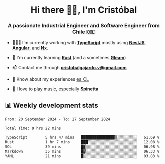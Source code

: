 <h1 align="center">Hi there ✌🏻, I'm Cristóbal</h1>
<h3 align="center">A passionate Industrial Engineer and Software Engineer from Chile 🇨🇱</h3>

- 🧑🏻‍💻 I’m currently working with **[TypeScript](https://www.typescriptlang.org)** mostly using **[NestJS](https://nestjs.com)**, **[Angular](https://angular.io)**, and **[Nx](https://nx.dev)**.

- 🌱 I'm currently learning **[Rust](https://www.rust-lang.org)** (and a sometimes **[Gleam](https://gleam.run/)**)

- 📫 Contact me through **cristobalgajardo.v@gmail.com**

- 📄 Know about my experiences [es_CL](https://bit.ly/cv-cristobal-gajardo)

- 🎸 I love to play music, especially **Spinetta**

## 📊 Weekly development stats

<!--START_SECTION:waka-->

```txt
From: 20 September 2024 - To: 27 September 2024

Total Time: 9 hrs 22 mins

TypeScript        5 hrs 47 mins   ███████████████▒░░░░░░░░░   61.69 %
Rust              1 hr 7 mins     ███░░░░░░░░░░░░░░░░░░░░░░   12.08 %
SQL               39 mins         █▓░░░░░░░░░░░░░░░░░░░░░░░   06.98 %
Markdown          35 mins         █▓░░░░░░░░░░░░░░░░░░░░░░░   06.33 %
YAML              21 mins         █░░░░░░░░░░░░░░░░░░░░░░░░   03.83 %
```

<!--END_SECTION:waka-->
